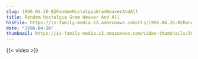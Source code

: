 ```yaml
---
slug: 1996.04.26-02RandomNostalgiaGramWeaverAndAll
title: Random Nostalgia Gram Weaver And All
hlsFile: https://is-family-media.s3.amazonaws.com/hls/1996.04.26-02RandomNostalgiaGramWeaverAndAll/1996.04.26-02RandomNostalgiaGramWeaverAndAll.m3u8
date: "1996-04-26"
thumbnail: https://is-family-media.s3.amazonaws.com/video-thumbnails/1996.04.26-02RandomNostalgiaGramWeaverAndAll.png
---
```

{{< video >}}
